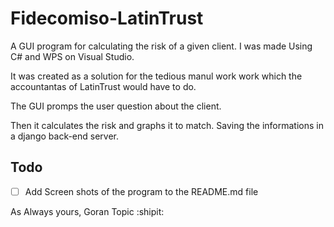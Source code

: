 
# Fidecomiso-LatinTrust
A GUI program for calculating the risk of a given client. I was made Using C# and WPS on Visual Studio.

It was created as a solution for the tedious manul work work which the accountantas of LatinTrust would have to do.

The GUI promps the user question about the client. 

Then it calculates the risk and graphs it to match. Saving the informations in a django back-end server. 

## Todo 
  * [ ]  Add Screen shots of the program to the README.md file



As Always yours, 
Goran Topic  :shipit:
